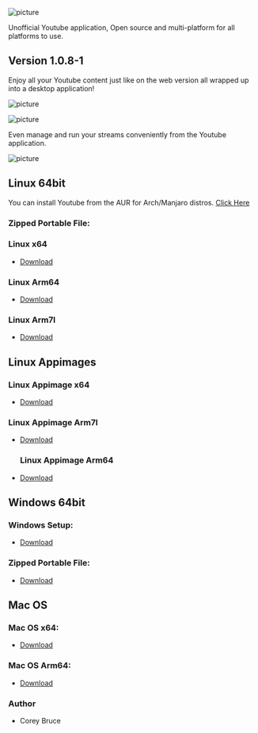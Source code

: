 ![picture](https://i.ibb.co/qDsmMMS/youtube-logo-png-transparent-image-5.png)

Unofficial Youtube application, Open source and multi-platform for all platforms to use.

## Version 1.0.8-1

Enjoy all your Youtube content just like on the web version all wrapped up into a desktop application!

![picture](https://i.ibb.co/28FH9Cn/yt-screenshot1.png)

![picture](https://i.ibb.co/2hYrRHN/yt-screenshot2.png)

Even manage and run your streams conveniently from the Youtube application.

![picture](https://i.ibb.co/pfd67Qy/yt-screenshot3.png)


 ## Linux 64bit

 You can install Youtube from the AUR for Arch/Manjaro distros.
 [Click Here](https://aur.archlinux.org/packages/youtube/)

 ### Zipped Portable File:

 ### Linux x64
 - [Download](https://gitlab.com/youtube-desktop/binaries/1.0.8-1/-/raw/main/Youtube-linux-x64.tar.xz)

 ### Linux Arm64
 - [Download](https://gitlab.com/youtube-desktop/binaries/1.0.8-1/-/raw/main/Youtube-linux-arm64.tar.xz)

 ### Linux Arm7l
 - [Download](https://gitlab.com/youtube-desktop/binaries/1.0.8-1/-/raw/main/Youtube-linux-arm64.tar.xz)

 
 ## Linux Appimages

  ### Linux Appimage x64
 - [Download](https://gitlab.com/youtube-music/binaries/1.0.8-1/-/raw/main/Youtube-arm64.AppImage)

  ### Linux Appimage Arm7l
 - [Download](https://gitlab.com/youtube-music/binaries/1.0.8-1/-/raw/main/Youtube-arm7l.AppImage)

   ### Linux Appimage Arm64
 - [Download](https://gitlab.com/youtube-music/binaries/1.0.8-1/-/raw/main/Youtube-arm64.AppImage)


 ## Windows 64bit

 ### Windows Setup:
 - [Download](https://gitlab.com/youtube-desktop/binaries/1.0.8-1/-/raw/main/Youtube%20Setup.exe)

 ### Zipped Portable File:
 - [Download](https://gitlab.com/youtube-desktop/binaries/1.0.8-1/-/raw/main/Youtube-win32-x64.zip)

 ## Mac OS

 ###  Mac OS x64:
 - [Download](https://gitlab.com/youtube-desktop/binaries/1.0.8-1/-/raw/main/Youtube-darwin-x64.xz)

 ###  Mac OS Arm64:
 - [Download](https://gitlab.com/youtube-desktop/binaries/1.0.8-1/-/raw/main/Youtube-darwin-arm64.xz)

 ### Author
  * Corey Bruce
